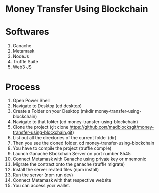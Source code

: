 # Money Transfer Using Blockchain

# Softwares
1. Ganache
2. Metamask
3. NodeJs
4. Truffle Suite
5. Web3 JS

# Process
1. Open Power Shell
2. Navigate to Desktop (cd desktop)
3. Create a Folder on your Desktop (mkdir money-transfer-using-blockchain)
4. Navigate to that folder (cd money-transfer-using-blockchain)
5. Clone the project (git clone https://github.com/madblocksgit/money-transfer-using-blockchain.git)
6. List out all the directories of the current folder (dir)
7. Then you see the cloned folder, cd money-transfer-using-blockchain
8. You have to compile the project (truffle compile)
9. Launch Ganache Blockchain Server on port number 8545
10. Connect Metamask with Ganache using private key or mnemonic 
11. Migrate the contract onto the ganache (truffle migrate)
12. Install the server related files (npm install)
13. Run the server (npm run dev)
14. Connect Metamask with that respective website
15. You can access your wallet.
